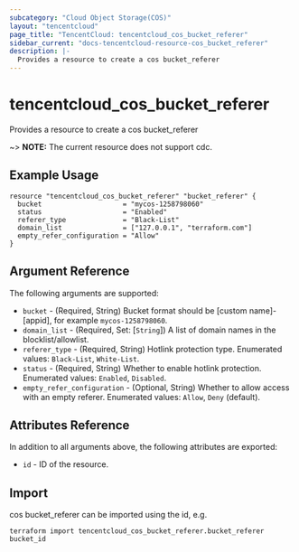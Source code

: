 ```yaml
---
subcategory: "Cloud Object Storage(COS)"
layout: "tencentcloud"
page_title: "TencentCloud: tencentcloud_cos_bucket_referer"
sidebar_current: "docs-tencentcloud-resource-cos_bucket_referer"
description: |-
  Provides a resource to create a cos bucket_referer
---
```


# tencentcloud_cos_bucket_referer

Provides a resource to create a cos bucket_referer

~> **NOTE:** The current resource does not support cdc.

## Example Usage

```hcl
resource "tencentcloud_cos_bucket_referer" "bucket_referer" {
  bucket                    = "mycos-1258798060"
  status                    = "Enabled"
  referer_type              = "Black-List"
  domain_list               = ["127.0.0.1", "terraform.com"]
  empty_refer_configuration = "Allow"
}
```

## Argument Reference

The following arguments are supported:

* `bucket` - (Required, String) Bucket format should be [custom name]-[appid], for example `mycos-1258798060`.
* `domain_list` - (Required, Set: [`String`]) A list of domain names in the blocklist/allowlist.
* `referer_type` - (Required, String) Hotlink protection type. Enumerated values: `Black-List`, `White-List`.
* `status` - (Required, String) Whether to enable hotlink protection. Enumerated values: `Enabled`, `Disabled`.
* `empty_refer_configuration` - (Optional, String) Whether to allow access with an empty referer. Enumerated values: `Allow`, `Deny` (default).

## Attributes Reference

In addition to all arguments above, the following attributes are exported:

* `id` - ID of the resource.




## Import

cos bucket_referer can be imported using the id, e.g.

```
terraform import tencentcloud_cos_bucket_referer.bucket_referer bucket_id
```


